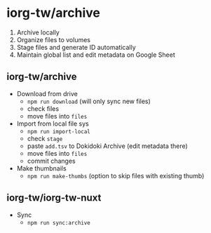 # iorg-tw/archive

1. Archive locally
2. Organize files to volumes
3. Stage files and generate ID automatically
4. Maintain global list and edit metadata on Google Sheet

## iorg-tw/archive
- Download from drive
  - `npm run download` (will only sync new files)
  - check files
  - move files into `files`
- Import from local file sys
  - `npm run import-local`
  - check `stage`
  - paste `add.tsv` to Dokidoki Archive (edit metadata there)
  - move files into `files`
  - commit changes
- Make thumbnails
  - `npm run make-thumbs` (option to skip files with existing thumb)

## iorg-tw/iorg-tw-nuxt
- Sync
  - `npm run sync:archive`
